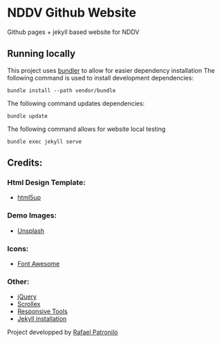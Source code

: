 # NDDV Github Website
Github pages + jekyll based website for NDDV

## Running locally
This project uses [bundler](https://bundler.io/) to allow for easier dependency installation
The following command is used to install development dependencies:
```
bundle install --path vendor/bundle
```
The following command updates dependencies:
```
bundle update
```
The following command allows for website local testing
```
bundle exec jekyll serve
```

## Credits:

### Html Design Template:
- [html5up](https://html5up.net/)

### Demo Images:
- [Unsplash](unsplash.com)

### Icons:
- [Font Awesome](fontawesome.io)

### Other:
- [jQuery](jquery.com)
- [Scrollex](github.com/ajlkn/jquery.scrollex)
- [Responsive Tools](github.com/ajlkn/responsive-tools)
- [Jekyll installation](https://jekyllrb.com/docs/installation)


Project developped by [Rafael Patronilo](mailto:rafael.patronilo@hotmail.com)
